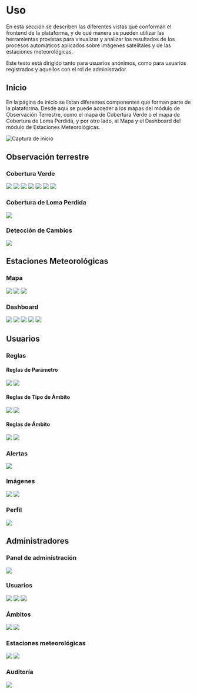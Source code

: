# Uso

En esta sección se describen las diferentes vistas que conforman el frontend
de la plataforma, y de qué manera se pueden utilizar las herramientas
provistas para visualizar y analizar los resultados de los procesos
automáticos aplicados sobre imágenes satelitales y de las estaciones
meteorológicas.

Este texto está dirigido tanto para usuarios anónimos, como para usuarios
registrados y aquellos con el rol de administrador.

## Inicio

En la página de inicio se listan diferentes componentes que forman parte de
la plataforma. Desde aquí se puede acceder a los mapas del módulo de
Observación Terrestre, como el mapa de Cobertura Verde o el mapa de Cobertura
de Loma Perdida, y por otro lado, al Mapa y el Dashboard del módulo de
Estaciones Meteorológicas.

![Captura de inicio](img/home.png)

## Observación terrestre

### Cobertura Verde

![](img/vi1.png)
![](img/vi2.png)
![](img/vi3.png)
![](img/vi4.png)
![](img/vi5.png)
![](img/vi6.png)
![](img/vi7.png)

### Cobertura de Loma Perdida

![](img/lomas1.png)

### Detección de Cambios

![](img/objects1.png)

## Estaciones Meteorológicas

### Mapa

![](img/stations-map1.png)
![](img/stations-map2.png)
![](img/stations-map3.png)

### Dashboard

![](img/stations-dashboard1.png)
![](img/stations-dashboard2.png)
![](img/stations-dashboard3.png)
![](img/stations-dashboard4.png)
![](img/stations-data1.png)

## Usuarios

### Reglas

#### Reglas de Parámetro

![](img/admin-parameter-rule1.png)
![](img/admin-parameter-rule2.png)

#### Reglas de Tipo de Ámbito

![](img/admin-scope-type-rule1.png)
![](img/admin-scope-type-rule2.png)

#### Reglas de Ámbito

![](img/admin-scope-rule1.png)
![](img/admin-scope-rule2.png)

### Alertas

![](img/admin-alerts1.png)

### Imágenes

![](img/admin-images1.png)
![](img/admin-images2.png)

### Perfil

![](img/admin-profile1.png)

## Administradores

### Panel de administración

![](img/backend-admin1.png)

### Usuarios

![](img/backend-admin2.png)
![](img/backend-admin3.png)
![](img/backend-admin4.png)

### Ámbitos

![](img/backend-admin5.png)
![](img/backend-admin6.png)

### Estaciones meteorológicas

![](img/backend-stations1.png)
![](img/backend-stations2.png)

### Auditoría

![](img/backend-auditlog1.png)